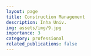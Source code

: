 ```yaml
---
layout: page
title: Construction Management
description: Inha Univ.
img: assets/img/9.jpg
importance: 3
category: professional
related_publications: false
---
```

